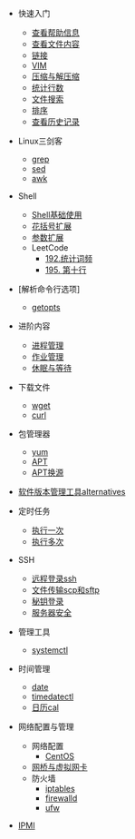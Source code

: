 * 快速入门
    * [查看帮助信息](/command-line-help.md)
    * [查看文件内容](/view-file-content.md)
    * [链接](/ln.md)
    * [VIM](/vim.md)
    * [压缩与解压缩](/tar.md)
    * [统计行数](/wc.md)
    * [文件搜索](/file-search.md)
    * [排序](/sort.md)
    * [查看历史记录](/history.md)
* Linux三剑客
    * [grep](/grep.md)
    * [sed](/sed.md)
    * [awk](/awk.md)
* Shell
    * [Shell基础使用](/shell/basic.md)
    * [花括号扩展](/shell/brace-expansion.md)
    * [参数扩展](/shell/parameter-expansion.md)
    * LeetCode
        * [192.统计词频](/leetcode/word-frequency.md)
        * [195. 第十行](/leetcode/tenth-line.md)
* [解析命令行选项]
    * [getopts](/shell/getopts.md)
* 进阶内容
    * [进程管理](/process-management.md)
    * [作业管理](/job.md)
    * [休眠与等待](/sleep-and-wait.md)
* 下载文件
    * [wget](/wget.md)
    * [curl](/curl.md)
* 包管理器
    * [yum](/package/yum.md)
    * [APT](/package/apt.md)
    * [APT换源](/package/apt-sources.md)
* [软件版本管理工具alternatives](alternatives.md)
* 定时任务
    * [执行一次](/at.md)
    * [执行多次](/crontab.md)
* SSH
    * [远程登录ssh](/ssh/ssh.md)
    * [文件传输scp和sftp](/ssh/file-transfer.md)
    * [秘钥登录](/ssh/public-key-authentication.md)
    * [服务器安全](/linux-ssh-change-port-and-prohibit-password.md)
* 管理工具
    * [systemctl](/systemctl.md)
    
* 时间管理
    * [date](/time/date.md)
    * [timedatectl](/time/timedatectl.md)
    * [日历cal](/time/cal.md)
* 网络配置与管理
    * 网络配置
        * [CentOS](/centos-network-config.md)
    * [网桥与虚拟网卡](/bridge-and-vlan.md)   
    * 防火墙
        * [iptables](/firewall-iptables.md)
        * [firewalld](firewall-firewalld.md)
        * [ufw](/firewall-ufw.md)
* [IPMI](/ipmi.md)
